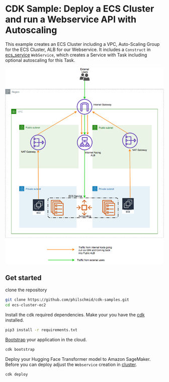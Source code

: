 # CDK Sample: Deploy a ECS Cluster and run a Webservice API with Autoscaling

This example creates an ECS Cluster including a VPC, Auto-Scaling Group for the ECS Cluster, ALB for our Webservice. It includes a `Construct` in [ecs_service](./infrastructure/ecs_service.py) `WebService`, which creates a Service with Task including optional autoscaling for this Task.

![image.jpeg](./image.jpeg)

## Get started 

clone the repository 
```bash
git clone https://github.com/philschmid/cdk-samples.git
cd ecs-cluster-ec2
```

Install the cdk required dependencies. Make your you have the [cdk](https://docs.aws.amazon.com/cdk/latest/guide/getting_started.html#getting_started_install) installed.
```bash
pip3 install -r requirements.txt
```

[Bootstrap](https://docs.aws.amazon.com/cdk/latest/guide/bootstrapping.html) your application in the cloud.

```bash
cdk bootstrap
```

Deploy your Hugging Face Transformer model to Amazon SageMaker. Before you can deploy adjust the `Webservice` creation in [cluster](./infrastructure/ecs_cluster.py).

```bash
cdk deploy 
```


